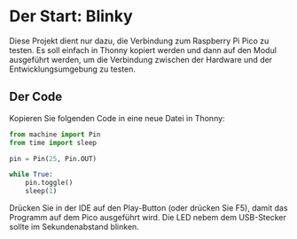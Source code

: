 # Der Start: Blinky

Diese Projekt dient nur dazu, die Verbindung zum Raspberry Pi Pico zu testen. Es soll einfach in Thonny
kopiert werden und dann auf den Modul ausgeführt werden, um die Verbindung zwischen der Hardware und der
Entwicklungsumgebung zu testen.

## Der Code

Kopieren Sie folgenden Code in eine neue Datei in Thonny:

```py
from machine import Pin
from time import sleep

pin = Pin(25, Pin.OUT)

while True:
    pin.toggle()
    sleep(1)
```

Drücken Sie in der IDE auf den Play-Button (oder drücken Sie F5), damit das Programm auf dem Pico
ausgeführt wird. Die LED nebem dem USB-Stecker sollte im Sekundenabstand blinken.
